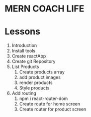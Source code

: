 # MERN COACH LIFE

# Lessons

1. Introduction
2. Install tools
3. Create reactApp
4. Create git Repository
5. List Products
   1. Create products array
   2. add product images
   3. render products
   4. Style products
6. Add routing
   1. npm i react-router-dom
   2. Create route for home screen
   3. Create router for product screen
